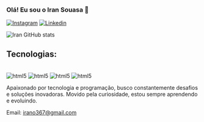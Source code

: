 ### Olá! Eu sou o Iran Souasa 👋

 [![Instagram](	https://img.shields.io/badge/Instagram-E4405F?style=for-the-badge&logo=instagram&logoColor=white)](https://www.instagram.com/sousairan25/)
 [![Linkedin]( https://img.shields.io/badge/LinkedIn-0077B5?style=for-the-badge&logo=linkedin&logoColor=white)](https://www.linkedin.com/in/iran-sousa-a82525169/)

![Iran GitHub stats](https://github-readme-stats.vercel.app/api?username=IranSousa&show_icons=true&theme=dracula)

## Tecnologias: 

<div style='display: inline_block'><br/>
    <img align="center" alt="html5"src="https://img.shields.io/badge/HTML-239120?style=for-the-badge&logo=html5&logoColor=white"/>
    <img align="center" alt="html5"src="https://img.shields.io/badge/PHP-777BB4?style=for-the-badge&logo=php&logoColor=white"/>
    <img align="center" alt="html5"src="https://img.shields.io/badge/Java-ED8B00?style=for-the-badge&logo=openjdk&logoColor=white"/>
    <img align="center" alt="html5"src="https://img.shields.io/badge/CSS-239120?&style=for-the-badge&logo=css3&logoColor=white"/>
</div>



Apaixonado por tecnologia e programação, busco constantemente desafios e soluções inovadoras. Movido pela curiosidade, estou sempre aprendendo e evoluindo. 

Email: irano367@gmail.com
